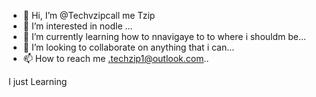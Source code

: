 - 👋 Hi, I’m @Techvzipcall me Tzip
- 👀 I’m interested in nodle ...
- 🌱 I’m currently learning how to nnavigaye to  to where i shouldm be...
- 💞️ I’m looking to collaborate on anything that i can...
- 📫 How to reach me .techzip1@outlook.com..

<!---
Techvzip/Techvzip is a ✨ special ✨ repository because its `README.md` (this file) appears on your GitHub profile.
You can click the Preview link to take a look at your changes.
--->
I just Learning 
